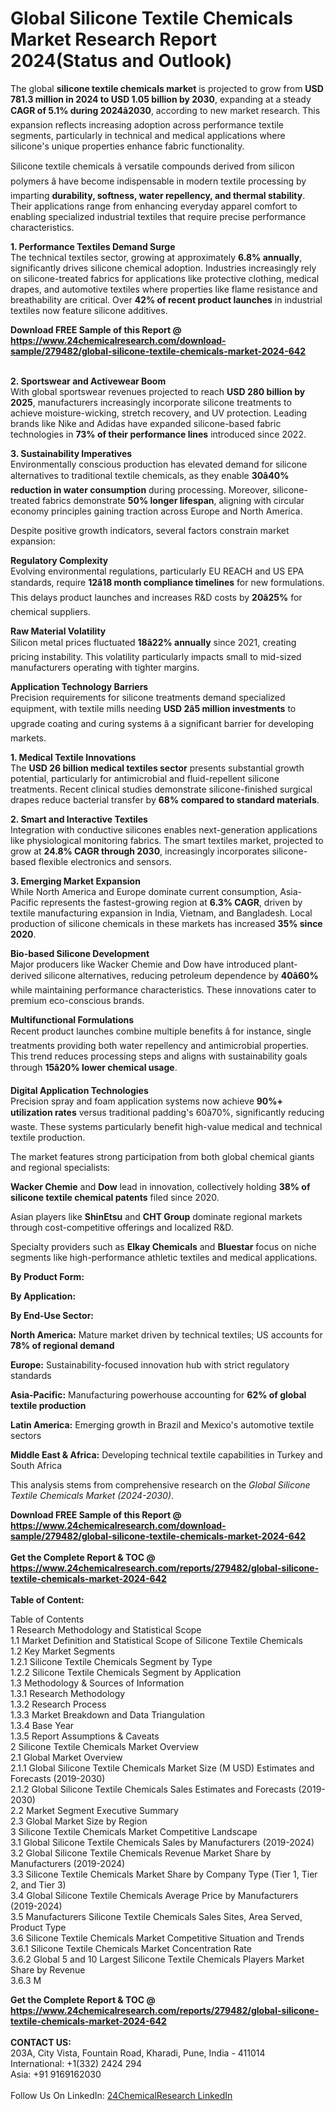 <h1>Global Silicone Textile Chemicals Market Research Report 2024(Status and Outlook)</h1><p>The global <strong>silicone textile chemicals market</strong> is projected to grow from <strong>USD 781.3 million in 2024 to USD 1.05 billion by 2030</strong>, expanding at a steady <strong>CAGR of 5.1% during 2024â2030</strong>, according to new market research. This expansion reflects increasing adoption across performance textile segments, particularly in technical and medical applications where silicone's unique properties enhance fabric functionality.</p><p>Silicone textile chemicals â versatile compounds derived from silicon polymers â have become indispensable in modern textile processing by imparting <strong>durability, softness, water repellency, and thermal stability</strong>. Their applications range from enhancing everyday apparel comfort to enabling specialized industrial textiles that require precise performance characteristics.</p><p><strong>1. Performance Textiles Demand Surge</strong><br>
The technical textiles sector, growing at approximately <strong>6.8% annually</strong>, significantly drives silicone chemical adoption. Industries increasingly rely on silicone-treated fabrics for applications like protective clothing, medical drapes, and automotive textiles where properties like flame resistance and breathability are critical. Over <strong>42% of recent product launches</strong> in industrial textiles now feature silicone additives.</p><div><b>Download FREE Sample of this Report @ 
            <a href="https://www.24chemicalresearch.com/download-sample/279482/global-silicone-textile-chemicals-market-2024-642">
            https://www.24chemicalresearch.com/download-sample/279482/global-silicone-textile-chemicals-market-2024-642</a></b></div><br><p><strong>2. Sportswear and Activewear Boom</strong><br>
With global sportswear revenues projected to reach <strong>USD 280 billion by 2025</strong>, manufacturers increasingly incorporate silicone treatments to achieve moisture-wicking, stretch recovery, and UV protection. Leading brands like Nike and Adidas have expanded silicone-based fabric technologies in <strong>73% of their performance lines</strong> introduced since 2022.</p><p><strong>3. Sustainability Imperatives</strong><br>
Environmentally conscious production has elevated demand for silicone alternatives to traditional textile chemicals, as they enable <strong>30â40% reduction in water consumption</strong> during processing. Moreover, silicone-treated fabrics demonstrate <strong>50% longer lifespan</strong>, aligning with circular economy principles gaining traction across Europe and North America.</p><p>Despite positive growth indicators, several factors constrain market expansion:</p><p><strong>Regulatory Complexity</strong><br>
	Evolving environmental regulations, particularly EU REACH and US EPA standards, require <strong>12â18 month compliance timelines</strong> for new formulations. This delays product launches and increases R&amp;D costs by <strong>20â25%</strong> for chemical suppliers.</p><p><strong>Raw Material Volatility</strong><br>
	Silicon metal prices fluctuated <strong>18â22% annually</strong> since 2021, creating pricing instability. This volatility particularly impacts small to mid-sized manufacturers operating with tighter margins.</p><p><strong>Application Technology Barriers</strong><br>
	Precision requirements for silicone treatments demand specialized equipment, with textile mills needing <strong>USD 2â5 million investments</strong> to upgrade coating and curing systems â a significant barrier for developing markets.</p><p><strong>1. Medical Textile Innovations</strong><br>
The <strong>USD 26 billion medical textiles sector</strong> presents substantial growth potential, particularly for antimicrobial and fluid-repellent silicone treatments. Recent clinical studies demonstrate silicone-finished surgical drapes reduce bacterial transfer by <strong>68% compared to standard materials</strong>.</p><p><strong>2. Smart and Interactive Textiles</strong><br>
Integration with conductive silicones enables next-generation applications like physiological monitoring fabrics. The smart textiles market, projected to grow at <strong>24.8% CAGR through 2030</strong>, increasingly incorporates silicone-based flexible electronics and sensors.</p><p><strong>3. Emerging Market Expansion</strong><br>
While North America and Europe dominate current consumption, Asia-Pacific represents the fastest-growing region at <strong>6.3% CAGR</strong>, driven by textile manufacturing expansion in India, Vietnam, and Bangladesh. Local production of silicone chemicals in these markets has increased <strong>35% since 2020</strong>.</p><p><strong>Bio-based Silicone Development</strong><br>
	Major producers like Wacker Chemie and Dow have introduced plant-derived silicone alternatives, reducing petroleum dependence by <strong>40â60%</strong> while maintaining performance characteristics. These innovations cater to premium eco-conscious brands.</p><p><strong>Multifunctional Formulations</strong><br>
	Recent product launches combine multiple benefits â for instance, single treatments providing both water repellency and antimicrobial properties. This trend reduces processing steps and aligns with sustainability goals through <strong>15â20% lower chemical usage</strong>.</p><p><strong>Digital Application Technologies</strong><br>
	Precision spray and foam application systems now achieve <strong>90%+ utilization rates</strong> versus traditional padding's 60â70%, significantly reducing waste. These systems particularly benefit high-value medical and technical textile production.</p><p>The market features strong participation from both global chemical giants and regional specialists:</p><p><strong>Wacker Chemie</strong> and <strong>Dow</strong> lead in innovation, collectively holding <strong>38% of silicone textile chemical patents</strong> filed since 2020.</p><p>Asian players like <strong>ShinEtsu</strong> and <strong>CHT Group</strong> dominate regional markets through cost-competitive offerings and localized R&amp;D.</p><p>Specialty providers such as <strong>Elkay Chemicals</strong> and <strong>Bluestar</strong> focus on niche segments like high-performance athletic textiles and medical applications.</p><p><strong>By Product Form:</strong></p><p><strong>By Application:</strong></p><p><strong>By End-Use Sector:</strong></p><p><strong>North America:</strong> Mature market driven by technical textiles; US accounts for <strong>78% of regional demand</strong></p><p><strong>Europe:</strong> Sustainability-focused innovation hub with strict regulatory standards</p><p><strong>Asia-Pacific:</strong> Manufacturing powerhouse accounting for <strong>62% of global textile production</strong></p><p><strong>Latin America:</strong> Emerging growth in Brazil and Mexico's automotive textile sectors</p><p><strong>Middle East &amp; Africa:</strong> Developing technical textile capabilities in Turkey and South Africa</p><p>This analysis stems from comprehensive research on the <em>Global Silicone Textile Chemicals Market (2024-2030)</em>.</p><div><b>Download FREE Sample of this Report @ 
            <a href="https://www.24chemicalresearch.com/download-sample/279482/global-silicone-textile-chemicals-market-2024-642">
            https://www.24chemicalresearch.com/download-sample/279482/global-silicone-textile-chemicals-market-2024-642</a></b></div><br><div><b>Get the Complete Report & TOC @ 
            <a href="https://www.24chemicalresearch.com/reports/279482/global-silicone-textile-chemicals-market-2024-642">
            https://www.24chemicalresearch.com/reports/279482/global-silicone-textile-chemicals-market-2024-642</a></b></div><br>
            <b>Table of Content:</b><p>Table of Contents<br />
 1 Research Methodology and Statistical Scope<br />
 1.1 Market Definition and Statistical Scope of Silicone Textile Chemicals<br />
 1.2 Key Market Segments<br />
 1.2.1 Silicone Textile Chemicals Segment by Type<br />
 1.2.2 Silicone Textile Chemicals Segment by Application<br />
 1.3 Methodology & Sources of Information<br />
 1.3.1 Research Methodology<br />
 1.3.2 Research Process<br />
 1.3.3 Market Breakdown and Data Triangulation<br />
 1.3.4 Base Year<br />
 1.3.5 Report Assumptions & Caveats<br />
 2 Silicone Textile Chemicals Market Overview<br />
 2.1 Global Market Overview<br />
 2.1.1 Global Silicone Textile Chemicals Market Size (M USD) Estimates and Forecasts (2019-2030)<br />
 2.1.2 Global Silicone Textile Chemicals Sales Estimates and Forecasts (2019-2030)<br />
 2.2 Market Segment Executive Summary<br />
 2.3 Global Market Size by Region<br />
 3 Silicone Textile Chemicals Market Competitive Landscape<br />
 3.1 Global Silicone Textile Chemicals Sales by Manufacturers (2019-2024)<br />
 3.2 Global Silicone Textile Chemicals Revenue Market Share by Manufacturers (2019-2024)<br />
 3.3 Silicone Textile Chemicals Market Share by Company Type (Tier 1, Tier 2, and Tier 3)<br />
 3.4 Global Silicone Textile Chemicals Average Price by Manufacturers (2019-2024)<br />
 3.5 Manufacturers Silicone Textile Chemicals Sales Sites, Area Served, Product Type<br />
 3.6 Silicone Textile Chemicals Market Competitive Situation and Trends<br />
 3.6.1 Silicone Textile Chemicals Market Concentration Rate<br />
 3.6.2 Global 5 and 10 Largest Silicone Textile Chemicals Players Market Share by Revenue<br />
 3.6.3 M</p><div><b>Get the Complete Report & TOC @ 
            <a href="https://www.24chemicalresearch.com/reports/279482/global-silicone-textile-chemicals-market-2024-642">
            https://www.24chemicalresearch.com/reports/279482/global-silicone-textile-chemicals-market-2024-642</a></b></div><br><b>CONTACT US:</b><br>
            203A, City Vista, Fountain Road, Kharadi, Pune, India - 411014<br>
            International: +1(332) 2424 294<br>
            Asia: +91 9169162030 <br><br>
            Follow Us On LinkedIn: <a href="https://www.linkedin.com/company/24chemicalresearch/">24ChemicalResearch LinkedIn</a>
